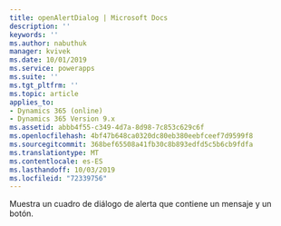 ```yaml
---
title: openAlertDialog | Microsoft Docs
description: ''
keywords: ''
ms.author: nabuthuk
manager: kvivek
ms.date: 10/01/2019
ms.service: powerapps
ms.suite: ''
ms.tgt_pltfrm: ''
ms.topic: article
applies_to:
- Dynamics 365 (online)
- Dynamics 365 Version 9.x
ms.assetid: abbb4f55-c349-4d7a-8d98-7c853c629c6f
ms.openlocfilehash: 4bf47b648ca0320dc80eb380eebfceef7d9599f8
ms.sourcegitcommit: 368bef65508a41fb30c8b893edfd5c5b6cb9fdfa
ms.translationtype: MT
ms.contentlocale: es-ES
ms.lasthandoff: 10/03/2019
ms.locfileid: "72339756"
---
```

Muestra un cuadro de diálogo de alerta que contiene un mensaje y un botón.
 
